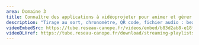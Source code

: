 ```yaml
---
area: Domaine 3
title: Connaître des applications à vidéoprojeter pour animer et gérer sa classe
description: "Tirage au sort, chronomètre, QR code, fichier audio : beaucoup d'outils existent de manière indépendante. Certaines applications centralisent toutes ces fonctionnalités pour permettre d'animer, de gérer des activités et les différents moments d'un cours. Les détails dans cette vidéo !"
videoEmbedSrc: https://tube.reseau-canope.fr/videos/embed/b83d2ab8-e18f-4156-9eda-8a49f8a59de9
videoDLHref: https://tube.reseau-canope.fr/download/streaming-playlists/hls/videos/b83d2ab8-e18f-4156-9eda-8a49f8a59de9-1080-fragmented.mp4
---
```

